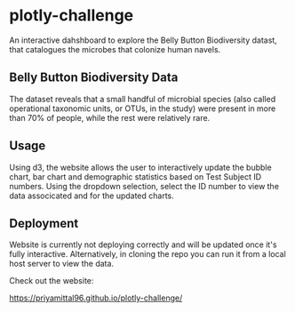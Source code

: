 # plotly-challenge
An interactive dahshboard to explore the Belly Button Biodiversity datast, that catalogues the microbes that colonize human navels.

## Belly Button Biodiversity Data
The dataset reveals that a small handful of microbial species (also called operational taxonomic units, or OTUs, in the study) were present in more than 70% of people, while the rest were relatively rare.

## Usage
Using d3, the website allows the user to interactively update the bubble chart, bar chart and demographic statistics based on Test Subject ID numbers. Using the dropdown selection, select the ID number to view the data associcated and for the updated charts. 

## Deployment
Website is currently not deploying correctly and will be updated once it's fully interactive. Alternatively, in cloning the repo you can run it from a local host server to view the data. 

Check out the website: 

https://priyamittal96.github.io/plotly-challenge/
